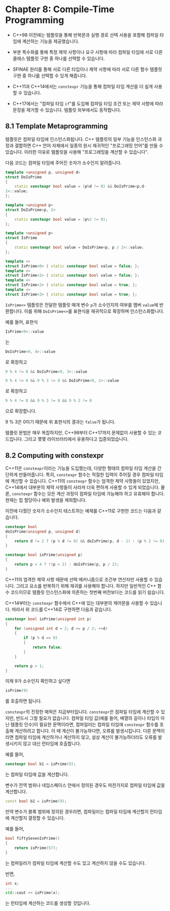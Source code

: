 # Chapter 8: Compile-Time Programming

- C++98 이전에는 템플릿을 통해 반복문과 실행 경로 선택 사용을 포함해 컴파일 타임에 계산하는 기능을 제공했습니다.

- 부분 특수화를 통해 특정 제약 사항이나 요구 사항에 따라 컴파일 타임에 서로 다른 클래스 템플릿 구현 중 하나를 선택할 수 있습니다.

- SFINAE 원리를 통해 서로 다른 타입이나 제약 사항에 따라 서로 다른 함수 템플릿 구현 중 하나를 선택할 수 있게 해줍니다.

- C++11과 C++14에서는 ```constexpr``` 기능을 통해 컴파일 타임 계산을 더 쉽게 사용할 수 있습니다.

- C++17에서는 "컴파일 타임 ```if```"를 도입해 컴파일 타임 조건 또는 제약 사항에 따라 문장을 제거할 수 있습니다. 템플릿 외부에서도 동작합니다.

## 8.1 Template Metaprogramming

템플릿은 컴파일 타임에 인스턴스화됩니다. C++ 템플릿의 일부 기능을 인스턴스화 과정과 결합하면 C++ 언어 자체에서 일종의 원시 재귀적인 "프로그래밍 언어"를 만들 수 있습니다. 이러한 이유로 템플릿을 사용해 "프로그래밍을 계산할 수 있습니다".

다음 코드는 컴파일 타임에 주어진 숫자가 소수인지 알려줍니다.

```C++
template <unsigned p, unsigned d>
struct DoIsPrime
{
    static constexpr bool value = (p%d != 0) && DoIsPrime<p,d-
1>::value;
};

template <unsigned p>
struct DoIsPrime<p, 2>
{
    static constexpr bool value = (p%2 != 0);
};

template <unsigned p>
struct IsPrime
{
    static constexpr bool value = DoIsPrime<p, p / 2>::value;
};

template <>
struct IsPrime<0> { static constexpr bool value = false; };
template <>
struct IsPrime<1> { static constexpr bool value = false; };
template <>
struct IsPrime<2> { static constexpr bool value = true; };
template <>
struct IsPrime<3> { static constexpr bool value = true; };
```

```IsPrime<>``` 템플릿은 전달한 템플릿 매개 변수 ```p```가 소수인지의 여부를 멤버 ```value```에 반환합니다. 이를 위해 ```DoIsPrime<>```를 표현식을 재귀적으로 확장하며 인스턴스화합니다.

예를 들어, 표현식

```C++
IsPrime<9>::value
```

는

```C++
DoIsPrime<9, 4>::value
```
로 확장하고

```C++
9 % 4 != 0 && DoIsPrime<9, 3>::value
```

```C++
9 % 4 != 0 && 9 % 3 != 0 && DoIsPrime<9, 2>::value
```

로 확장하고

```C++
9 % 4 != 0 && 9 % 3 != 0 && 9 % 2 != 0
```

으로 확장합니다.

9 % 3은 0이기 때문에 위 표현식의 결과는 ```false```가 됩니다.

템플릿 문법은 매우 복잡하지만, C++98부터 C++17까지 문제없이 사용할 수 있는 코드입니다. 그리고 몇몇 라이브러리에서 유용하다고 입증되었습니다.

## 8.2 Computing with constexpr

C++11은 ```constexpr```이라는 기능을 도입했는데, 다양한 형태의 컴파일 타임 계산을 간단하게 만들어줍니다. 특히, ```constexpr``` 함수는 적절한 입력이 주어질 경우 컴파일 타임에 계산할 수 있습니다. C++11의 ```constexpr``` 함수는 엄격한 제약 사항들이 있었지만, C++14에서 대부분의 제약 사항들이 사라져 더욱 편하게 사용할 수 있게 되었습니다. 물론, ```constexpr``` 함수는 모든 계산 과정이 컴파일 타임에 가능해야 하고 유효해야 합니다. 현재는 힙 할당이나 예외 발생을 제외합니다.

이전에 다뤘던 숫자가 소수인지 테스트하는 예제를 C++11로 구현한 코드는 다음과 같습니다.

```C++
constexpr bool
doIsPrime(unsigned p, unsigned d)
{
    return d != 2 ? (p % d != 0) && doIsPrime(p, d - 1) : (p % 2 != 0);
}

constexpr bool isPrime(unsigned p)
{
    return p < 4 ? !(p < 2) : doIsPrime(p, p / 2);
}
```

C++11의 엄격한 제약 사항 때문에 선택 메커니즘으로 조건부 연산자만 사용할 수 있습니다. 그리고 요소를 반복하기 위해 재귀를 사용해야 합니다. 하지만 일반적인 C++ 함수 코드이므로 템플릿 인스턴스화에 의존하는 첫번째 버전보다는 코드를 읽기 쉽습니다.

C++14부터는 ```constexpr``` 함수에서 C++에 있는 대부분의 제어문을 사용할 수 있습니다. 따라서 위 코드를 C++14로 구현하면 다음과 같습니다.

```C++
constexpr bool isPrime(unsigned int p)
{
    for (unsigned int d = 2; d <= p / 2; ++d)
    {
        if (p % d == 0)
        {
            return false;
        }
    }

    return p > 1;
}
```

이제 9가 소수인지 확인하고 싶다면

```C++
isPrime(9)
```

를 호출하면 됩니다.

```constexpr```의 진정한 매력은 지금부터입니다. ```constexpr```은 컴파일 타임에 계산할 수 있지만, 반드시 그럴 필요가 없습니다. 컴파일 타임 값(예를 들어, 배열의 길이나 타입이 아닌 템플릿 인수)이 필요한 문맥이라면, 컴파일러는 컴파일 타임에 ```constexpr``` 함수를 호출해 계산하려고 합니다. 이 때 계산이 불가능하다면, 오류를 발생시킵니다. 다른 문맥이라면 컴파일 타임에 계산하거나 계산하지 않고, 설상 계산이 불가능하더라도 오류를 발생시키지 않고 대신 런타임에 호출합니다.

예를 들어,

```C++
constexpr bool b1 = isPrime(9);
```

는 컴파일 타임에 값을 계산합니다.

변수가 전역 범위나 네임스페이스 안에서 정의된 경우도 마찬가지로 컴파일 타임에 값을 계산합니다.

```C++
const bool b2 = isPrime(9);
```

만약 변수가 블록 범위에 정의된 경우라면, 컴파일러는 컴파일 타임에 계산할지 런타임에 계산할지 결정할 수 있습니다.

예를 들어,

```C++
bool fiftySevenIsPrime()
{
    return isPrime(57);
}
```

는 컴파일러가 컴파일 타임에 계산할 수도 있고 계산하지 않을 수도 있습니다.

반면,

```C++
int x;
...
std::cout << isPrime(x);
```

는 런타임에 계산하는 코드를 생성할 것입니다.